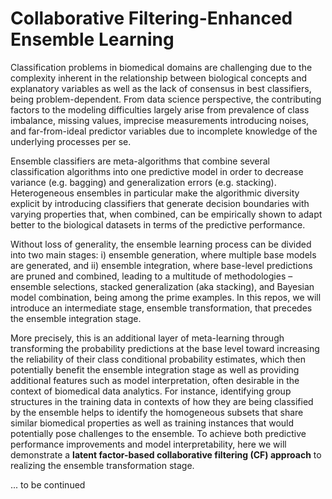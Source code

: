 # Collaborative Filtering-Enhanced Ensemble Learning

Classification problems in biomedical domains are challenging due to the complexity inherent in the relationship between biological concepts and explanatory variables as well as the lack of consensus in best classifiers, being problem-dependent. From data science perspective, the contributing factors to the modeling difficulties largely arise from prevalence of class imbalance, missing values, imprecise measurements introducing noises, and far-from-ideal predictor variables due to incomplete knowledge of the underlying processes per se. 

Ensemble classifiers are meta-algorithms that combine several classification algorithms into one predictive model in order to decrease variance (e.g. bagging) and generalization errors (e.g. stacking). Heterogeneous ensembles in particular make the algorithmic diversity explicit by introducing classifiers that generate decision boundaries with varying properties that, when combined, can be empirically shown to adapt better to the biological datasets in terms of the predictive performance. 

Without loss of generality, the ensemble learning process can be divided into two main stages: i) ensemble generation, where multiple base models are generated, and ii) ensemble integration, where base-level predictions are pruned and combined, leading to a multitude of methodologies – ensemble selections, stacked generalization (aka stacking), and Bayesian model combination, being among the prime examples. In this repos, we will introduce an intermediate stage, ensemble transformation, that precedes the ensemble integration stage. 

More precisely, this is an additional layer of meta-learning through transforming the probability predictions at the base level toward increasing the reliability of their class conditional probability estimates, which then potentially benefit the ensemble integration stage as well as providing additional features such as model interpretation, often desirable in the context of biomedical data analytics. For instance, identifying group structures in the training data in contexts of how they are being classified by the ensemble helps to identify the homogeneous subsets that share similar biomedical properties as well as training instances that would potentially pose challenges to the ensemble. To achieve both predictive performance improvements and model interpretability, here we will demonstrate a **latent factor-based collaborative filtering (CF) approach** to realizing the ensemble transformation stage. 

... to be continued

